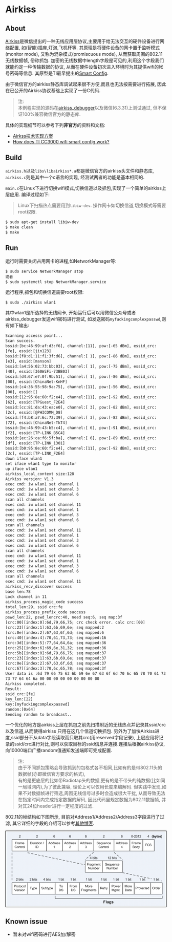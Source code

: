 # Airkiss


## About 

[Airkiss][airkiss]是微信提出的一种无线应用层协议,主要用于给无法交互的硬件设备进行网络配置,
如(智能)插座,灯泡,飞机杯等. 其原理是将硬件设备的网卡置于监听模式(monitor mode),
又称为混杂模式(promiscuous mode), 从而获取周围的802.11无线数据帧, 俗称抓包. 
加密的无线数据中length字段是可见的,利用这个字段我们就能约定一种传输数据的协议,
从而在硬件设备初次进入环境时为其提供wifi的帐号密码等信息.
其原型是TI最早提出的[Smart Config][smartcfg].

由于微信官方的airkiss静态库调试起来很不方便,而且也无法按需要进行拓展,
因此在已公开的Airkiss协议基础上实现了一份C代码. 

> 注:  
> 本例程实现的源码在[airkiss\_debugger][akdbg]以及微信(6.3.31)上测试通过, 但不保证100%兼容微信官方的静态库.  

具体的实现细节可以参考下列**非官方**的资料和文档:

- [Airkss技术实现方案][airkiss_doc]
- [How does TI CC3000 wifi smart config work?][smartcfg_doc]

## Build

`airkiss.h`以及`libs\libairkiss*.a`都是微信官方的airkiss头文件和静态库, `airkiss.c`则是其中一个c语言的实现,
经测试两者的功能是基本相同的.

`main.c`在Linux下进行切换wifi模式,切换信道以及抓包,实现了一个简单的airkiss上层应用.
编译过程如下:

> Linux下扫描热点需要用到`libiw-dev`.
> 操作网卡如切换信道,切换模式等需要root权限.  



```
$ sudo apt-get install libiw-dev
$ make clean
$ make
```

## Run

运行时需要关闭占用网卡的进程,如NetworkManager等:


```
$ sudo service NetworkManager stop
或者
$ sudo systemctl stop NetworkManager.service
```

运行程序,抓包和切换信道需要root权限:

```
$ sudo ./airkiss wlan1
```

其中wlan1是所选择的无线网卡, 开始运行后可以用微信公众号或者airkiss\_debugger发送wifi密码进行测试, 
如发送密码`myfuckingcomplexpasswd`,则有如下输出:

```
Scanning accesss point...
Scan success.
bssid:[bc:46:99:af:d3:f6], channel:[11], pow:[-65 dBm], essid_crc:[fe], essid:[jin123]
bssid:[f8:d1:11:f1:3f:d6], channel:[ 1], pow:[-86 dBm], essid_crc:[e3], essid:[manson]
bssid:[a4:56:02:73:bb:03], channel:[ 1], pow:[-75 dBm], essid_crc:[40], essid:[360WiFi-73BB03]
bssid:[d4:67:e7:0f:9b:51], channel:[ 1], pow:[-86 dBm], essid_crc:[00], essid:[ChinaNet-KnHF]
bssid:[c4:36:55:98:9a:75], channel:[11], pow:[-56 dBm], essid_crc:[00], essid:[]
bssid:[12:95:8e:60:f2:e4], channel:[11], pow:[-92 dBm], essid_crc:[62], essid:[TPGuest_F2E4]
bssid:[cc:81:da:43:ea:e0], channel:[ 3], pow:[-82 dBm], essid_crc:[2c], essid:[@PHICOMM_D8]
bssid:[f4:b8:a7:6c:72:39], channel:[ 3], pow:[-82 dBm], essid_crc:[72], essid:[ChinaNet-TkT4]
bssid:[bc:46:99:43:b5:c4], channel:[ 6], pow:[-91 dBm], essid_crc:[f2], essid:[TP-LINK_B5C4]
bssid:[ec:26:ca:f6:5f:ba], channel:[ 6], pow:[-89 dBm], essid_crc:[df], essid:[TP-LINK_1301]
bssid:[b0:95:8e:60:f2:e4], channel:[11], pow:[-92 dBm], essid_crc:[2c], essid:[TP-LINK_F2E4]
down iface wlan1
set iface wlan1 type to monitor
up iface wlan1
airkiss_local_context size:128
Airkiss version: V1.3
exec cmd: iw wlan1 set channel 1
exec cmd: iw wlan1 set channel 3
exec cmd: iw wlan1 set channel 6
scan all channels
exec cmd: iw wlan1 set channel 11
exec cmd: iw wlan1 set channel 1
exec cmd: iw wlan1 set channel 3
exec cmd: iw wlan1 set channel 6
scan all channels
exec cmd: iw wlan1 set channel 11
exec cmd: iw wlan1 set channel 1
exec cmd: iw wlan1 set channel 3
exec cmd: iw wlan1 set channel 6
scan all channels
exec cmd: iw wlan1 set channel 11
exec cmd: iw wlan1 set channel 1
exec cmd: iw wlan1 set channel 3
exec cmd: iw wlan1 set channel 6
scan all channels
exec cmd: iw wlan1 set channel 11
airkiss_recv_discover success
base len:78
Lock channel in 11
airkiss_process_magic_code success
total_len:29, ssid crc:fe
airkiss_process_prefix_code success
pswd_len:22, pswd_lencrc:40, need seq:6, seq map:3f
[crc:00][index:0]:6d,79,66,75; crc check error. calc crc:[00]
[crc:23][index:1]:63,6b,69,6e; seq mapped:2
[crc:0e][index:2]:67,63,6f,6d; seq mapped:6
[crc:40][index:4]:70,61,73,73; seq mapped:16
[crc:3d][index:5]:77,64,64,6a; seq mapped:36
[crc:25][index:6]:69,6e,31,32; seq mapped:36
[crc:5b][index:0]:6d,79,66,75; seq mapped:37
[crc:23][index:1]:63,6b,69,6e; seq mapped:37
[crc:0e][index:2]:67,63,6f,6d; seq mapped:37
[crc:67][index:3]:70,6c,65,78; seq mapped:3f
User data is :6d 79 66 75 63 6b 69 6e 67 63 6f 6d 70 6c 65 78 70 61 73 73 77 64 64 6a 00 00 00 00 00 00 00 00 00 
Airkiss completed.
Result:
ssid_crc:[fe]
key_len:[22]
key:[myfuckingcomplexpasswd]
random:[0x64]
Sending random to broadcast..
```

一个优化的地方是airkiss上层在抓包之前先扫描附近的无线热点并记录其ssid/crc以及信道,从而使得airkiss
只用在这几个信道切换抓包. 另外为了加快Airkiss进度,ssid部分不从data字段读取而只取其crc(用reserved字段记录),
上层应用将记录的ssid/crc进行对比,则可以获取目标的ssid信息并连接.连接后根据airkiss协议,
向10000端口广播random值通知发送端即可完成配置.

> 注:  
> 由于不同抓包策略会导致抓到的包格式各不相同,比如有的是带802.11头的数据帧(亦即微信官方要求的格式),  
> 有的是更底层的比如带Radiotap头的数据,更有的是不带头的纯数据(比如同一局域网内),为了彼此兼容,
> 理论上可以仅用长度来编解码. 但实践中发现,如果不对数据帧进行筛选,周围无线信号过多时会造成很大干扰,
> 从而导致无法在指定时间内完成指定数据的解码, 因此代码里规定数据为802.11数据帧, 并对其24位header进行一定程度的过滤.

802.11的帧结构如下图所示, 目前对Address1/Address2/Address3字段进行了过滤, 其它详细的字段的介绍可以参考[其他博客][80211].

![](img/80211.png)

## Known issue

- 暂未对wifi密码进行AES加/解密

[akdbg]: http://iot.weixin.qq.com/wiki/doc/wifi/AirKissDebugger.apk
[airkiss]:http://iot.weixin.qq.com/wiki/doc/wifi/AirKissDoc.pdf
[smartcfg]:http://processors.wiki.ti.com/index.php/CC3000_Smart_Config
[airkiss_doc]:http://wenku.baidu.com/view/0e825981ad02de80d5d8409c
[airkiss_doc2]:https://www.docdroid.net/UIi8rgt/airkiss-protocol.pdf.html
[smartcfg_doc]:http://electronics.stackexchange.com/questions/61704/how-does-ti-cc3000-wifi-smart-config-work
[80211]:http://www.itcertnotes.com/2011/05/ieee-80211-frame-types.html

